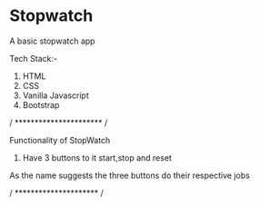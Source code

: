 # Stopwatch
A basic stopwatch app 

Tech Stack:-
1) HTML
2) CSS
3) Vanilla Javascript
4) Bootstrap

/ ********************** /

Functionality of StopWatch 

1) Have 3 buttons to it start,stop and reset

As the name suggests the three buttons do their respective jobs


/ ********************* /
